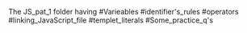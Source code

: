 The JS_pat_1 folder having
#Varieables
#identifier's_rules
#operators
#linking_JavaScript_file
#templet_literals
#Some_practice_q's
